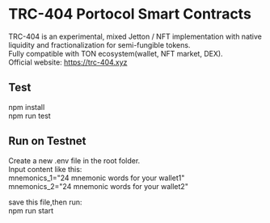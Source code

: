 # TRC-404 Portocol Smart Contracts
TRC-404 is an experimental, mixed Jetton / NFT implementation with native liquidity and fractionalization for semi-fungible tokens.  
Fully compatible with TON ecosystem(wallet, NFT market, DEX).  
Official website: https://trc-404.xyz  


## Test
npm install  
npm run test  

## Run on Testnet
Create a new .env file in the root folder.  
Input content like this:  
mnemonics_1="24 mnemonic words for your wallet1"  
mnemonics_2="24 mnemonic words for your wallet2"  

save this file,then run:  
npm run start  
